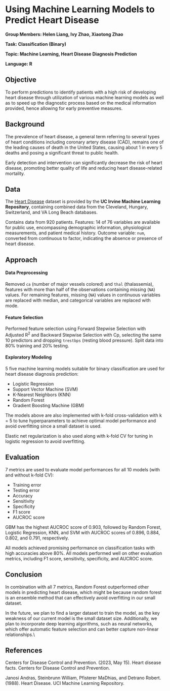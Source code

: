 # Using Machine Learning Models to Predict Heart Disease

**Group Members: Helen Liang, Ivy Zhao, Xiaotong Zhao**

**Task: Classification (Binary)**

**Topic: Machine Learning, Heart Disease Diagnosis Prediction**

**Language: R**

## Objective

To perform predictions to identify patients with a high risk of developing heart disease through utilization of various machine learning models as well as to speed up the diagnostic process based on the medical information provided, hence allowing for early preventive measures.

## Background

The prevalence of heart disease, a general term referring to several types of heart conditions including coronary artery disease (CAD), remains one of the leading causes of death in the United States, causing about 1 in every 5 deaths and posing a significant threat to public health.

Early detection and intervention can significantly decrease the risk of heart disease, promoting better quality of life and reducing heart disease-related mortality.

## Data

The [Heart Disease](https://archive.ics.uci.edu/dataset/45/heart+disease) dataset is provided by the **UC Irvine Machine Learning Repository**, containing combined data from the Cleveland, Hungary, Switzerland, and VA Long Beach databases.

Contains data from 920 patients. Features: 14 of 76 variables are available for public use, encompassing demographic information, physiological measurements, and patient medical history. Outcome variable: `num`, converted from continuous to factor, indicating the absence or presence of heart disease. 

## Approach

#### Data Preprocessing

Removed `ca` (number of major vessels colored) and `thal` (thalassemia), features with more than half of the observations containing missing (`NA`) values. For remaining features, missing (`NA`) values in continuous variables are replaced with median, and categorical variables are replaced with mode. 

#### Feature Selection

Performed feature selection using Forward Stepwise Selection with Adjusted R<sup>2</sup> and Backward Stepwise Selection with Cp, selecting the same 10 predictors and dropping `trestbps` (resting blood pressure). Split data into 80% training and 20% testing. 

#### Exploratory Modeling 

5 five machine learning models suitable for binary classification are used for heart disease diagnosis prediction: 

- Logistic Regression
- Support Vector Machine (SVM)
- K-Nearest Neighbors (KNN)
- Random Forest
- Gradient Boosting Machine (GBM)

The models above are also implemented with k-fold cross-validation with k = 5 to tune hyperparameters to achieve optimal model performance and avoid overfitting since a small dataset is used. 

Elastic net regularization is also used along with k-fold CV for tuning in logistic regression to avoid overfitting. 

## Evaluation

7 metrics are used to evaluate model performances for all 10 models (with and without k-fold CV):

- Training error
- Testing error
- Accuracy
- Sensitivity
- Specificity
- F1 score
- AUCROC score

GBM has the highest AUCROC score of 0.903, followed by Random Forest, Logistic Regression, KNN, and SVM with AUCROC scores of 0.896, 0.884, 0.802, and 0.791, respectively.

All models achieved promising performance on classification tasks with high accuracies above 80%. All models performed well on other evaluation metrics, including F1 score, sensitivity, specificity, and AUCROC score.

## Conclusion

In combination with all 7 metrics, Random Forest outperformed other models in predicting heart disease, which might be because random forest is an ensemble method that can effectively avoid overfitting in our small dataset. 

In the future, we plan to find a larger dataset to train the model, as the key weakness of our current model is the small dataset size. Additionally, we plan to incorporate deep learning algorithms, such as neural networks, which offer automatic feature selection and can better capture non-linear relationships.\

## References

Centers for Disease Control and Prevention. (2023, May 15). Heart disease facts. Centers for Disease Control and Prevention. 

Janosi Andras, Steinbrunn William, Pfisterer MaDhias, and Detrano Robert. (1988). Heart Disease. UCI Machine Learning Repository.
